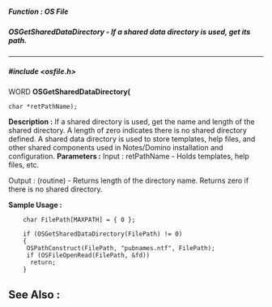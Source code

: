 ##### Function : OS File
##### OSGetSharedDataDirectory - If a shared data directory is used, get its path.
---
##### #include <osfile.h>
WORD **OSGetSharedDataDirectory(**

	char *retPathName);
**Description :**
If a shared directory is used, get the name and length of the shared directory. 
A length of zero indicates there is no shared directory defined. A shared data 
directory is used to store templates, help files, and other shared components 
used in Notes/Domino installation and configuration. 
**Parameters :**
Input :
retPathName  -  Holds templates, help files, etc.

Output :
(routine)  -  Returns length of the directory name. Returns zero if there is no shared directory.


**Sample Usage :**
```
	char FilePath[MAXPATH] = { 0 }; 

	if (OSGetSharedDataDirectory(FilePath) != 0) 
	{ 
	 OSPathConstruct(FilePath, "pubnames.ntf", FilePath); 
	 if (OSFileOpenRead(FilePath, &fd)) 
	  return; 
	} 
```
**See Also :**
[](D:/md_files/.md)
---
